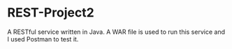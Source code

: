 # REST-Project2
A RESTful service written in Java. A WAR file is used to run this service and I used Postman to test it.
